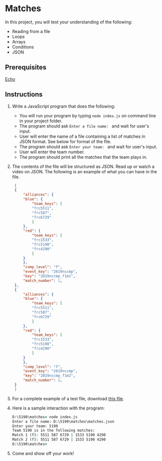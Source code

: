 # Matches

In this project, you will test your understanding of the following:
- Reading from a file
- Loops
- Arrays
- Conditions
- JSON

## Prerequisites

[Echo](echo.md)

## Instructions

1. Write a JavaScript program that does the following:

   - You will run your program by typing `node index.js` on command line in your project folder.
   - The program should ask `Enter a file name: ` and wait for user's input.
   - User will enter the name of a file containing a list of matches in JSON format. See below for format of the file.
   - The program should ask `Enter your team: ` and wait for user's input.
   - User will enter the team number.
   - The program should print all the matches that the team plays in.

1. The contents of the file will be structured as JSON. Read up or watch a video on JSON. The following is an example of what you can have in the file.

   ```json
    [
    {
        "alliances": {
        "blue": {
            "team_keys": [
            "frc5511", 
            "frc587", 
            "frc6729"
            ]
        }, 
        "red": {
            "team_keys": [
            "frc1533", 
            "frc5190", 
            "frc4290"
            ]
        }
        }, 
        "comp_level": "f", 
        "event_key": "2019nccmp", 
        "key": "2019nccmp_f1m1", 
        "match_number": 1, 
    }, 
    {
        "alliances": {
        "blue": {
            "team_keys": [
            "frc5511", 
            "frc587", 
            "frc6729"
            ]
        }, 
        "red": {
            "team_keys": [
            "frc1533", 
            "frc5190", 
            "frc4290"
            ]
        }
        }, 
        "comp_level": "f", 
        "event_key": "2019nccmp", 
        "key": "2019nccmp_f1m2", 
        "match_number": 2, 
    }
    ] 
   ```

1. For a complete example of a test file, download [this file](matches_sample.json).

1. Here is a sample interaction with the program:

   ```cmd
   D:\5190\matches> node index.js
   Enter a file name: D:\5190\matches\matches.json
   Enter your team: 5190
   Team 5190 is in the following matches:
   Match 1 (f): 5511 587 6729 | 1533 5190 4290
   Match 2 (f): 5511 587 6729 | 1533 5190 4290
   D:\5190\matches>

   ```

1. Come and show off your work!
